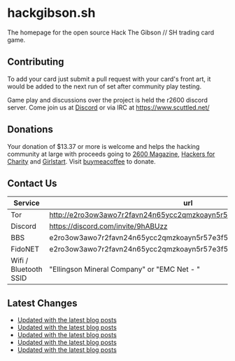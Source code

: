 # hackgibson.sh
The homepage for the open source Hack The Gibson // SH trading card game.


## Contributing

To add your card just submit a pull request with your card's front art, it would be added to the next run of set after community play testing.

Game play and discussions over the project is held the r2600 discord server. Come join us at [Discord](https://discord.com/invite/9hABUzz) or via IRC at https://www.scuttled.net/


## Donations

Your donation of $13.37 or more is welcome and helps the hacking community at large with proceeds going to [2600 Magazine](https://2600.com/), [Hackers for Charity](https://hackersforcharity.org) and [Girlstart](https://girlstart.org).  Visit [buymeacoffee](https://www.buymeacoffee.com/hackgibson.sh) to donate.


## Contact Us

Service | url
-|-
Tor | http://e2ro3ow3awo7r2favn24n65ycc2qmzkoayn5r57e3f56nvjwdcgg32ad.onion
Discord | https://discord.com/invite/9hABUzz
BBS | e2ro3ow3awo7r2favn24n65ycc2qmzkoayn5r57e3f56nvjwdcgg32ad.onion:23
FidoNET | e2ro3ow3awo7r2favn24n65ycc2qmzkoayn5r57e3f56nvjwdcgg32ad.onion:24554
Wifi / Bluetooth SSID | "Ellingson Mineral Company" or "EMC Net - <fidonet address>"

## Latest Changes
<!-- BLOG-POST-LIST:START -->
- [Updated with the latest blog posts](https://github.com/DFW2600/hackgibson.sh/commit/ae2489d7bd19cc6db58caf9a65716ec72551e8c4)
- [Updated with the latest blog posts](https://github.com/DFW2600/hackgibson.sh/commit/f0ea34b875346f69e28548e756e23f9588a4e873)
- [Updated with the latest blog posts](https://github.com/DFW2600/hackgibson.sh/commit/9a872737c3d740db327fcc78642be256b155d9cd)
- [Updated with the latest blog posts](https://github.com/DFW2600/hackgibson.sh/commit/d4d5b16e3f044e24f41df228a858532feddd43a0)
- [Updated with the latest blog posts](https://github.com/DFW2600/hackgibson.sh/commit/5b33010edaef54a627aca6f0acee90ff5b02d396)
<!-- BLOG-POST-LIST:END -->
